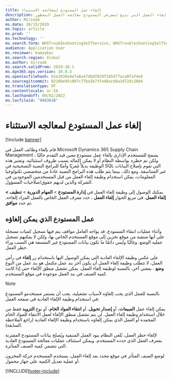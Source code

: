 ```yaml
---
title: إلغاء عمل المستودع لمعالجه الاستثناء
description: يصف هذا المقال وظيفة إلغاء العمل التي تتيح لمشرفي المستودع معالجه العمل المحظور.
author: Mirzaab
ms.date: 10/15/2019
ms.topic: article
ms.prod: ''
ms.technology: ''
ms.search.form: WHSTroubIeshootingSeIfService, WHSTroubleshootingSelfService
audience: Application User
ms.reviewer: kamaybac
ms.search.region: Global
ms.author: mirzaab
ms.search.validFrom: 2019-10-1
ms.dyn365.ops.version: 10.0.5
ms.openlocfilehash: b1e2036e4e7a8a47d6df029f285df7aca0fa74e6
ms.sourcegitcommit: 0220be95c007c77ba3b73fed8ac68a3d72dc2884
ms.translationtype: HT
ms.contentlocale: ar-SA
ms.lasthandoff: 09/02/2022
ms.locfileid: "9403638"
---
```

# <a name="cancel-warehouse-work-for-exception-handling"></a>إلغاء عمل المستودع لمعالجه الاستثناء

[!include [banner](../includes/banner.md)]

قام بإلغاء وظائف العمل في Microsoft Dynamics 365 Supply Chain Management يسمح للمستخدم الإداري بإلغاء عمل مستودع معين قيد التقدم حاليًا ، ولكن تم حظره بواسطة النظام أو لا يمكن إكماله بسبب ظروف استثنائية. وتعتبر هذه الوظيفة بديلاً مُغريًا وأمنًا للبرامج النصية التصحيحية في SQL التي تقوم بإصلاح البيانات غير المتناسقة. ومع ذلك، بينما يتم طلب هذه البرامج النصية عادةً من متخصصي تكنولوجيا المعلومات، يمكن استخدام وظيفة إلغاء العمل من قبل المستخدمين الموجودين في الشركة والذين لديهم حقوق/صلاحيات المسؤول.

يمكنك الوصول إلى وظيفة إلغاء العمل في **إدارة المستودع** \> **المهام الدورية** \> **تنظيف \> إلغاء العمل**. في مربع الحوار **إلغاء العمل** ، حدد معرف العمل الخاص بالعمل المراد إلغاءه، ثم حدد **موافق**.

## <a name="warehouse-work-that-can-be-canceled"></a>عمل المستودع الذي يمكن إلغاؤه

وأثناء عمليات انتقاء المستودع، قد يواجه العامل مواقف يتم فيها تسجيل كميات مسجلة علي أنها منتقية من موقع تخزين إلى موقع المستخدم الخاص بها، ولكن لا يمكنهم تسجيل عمليه الوضع. وغالبًا وليس دائمًا ما تكون بيانات المستودع غير المتسقة هي السبب وراء حظر العمل.

علي عكس وظيفة الإلغاء العادية التي يمكن الوصول اليها باستخدام زر **إلغاء** في رأس العمل، لا تتطلب وظيفة إلغاء العمل أن يكون آخر بند عمل مكتمل هو بند عمل من النوع **وضع** . بمعني آخر، بالنسبة لوظيفة إلغاء العمل، يمكن تشغيل منطق الإلغاء حتى إذا كانت كمية الصنف في بند العمل موجودة في موقع المستخدم.

> [!NOTE]
> بالنسبة للعمل الذي يجب إلغاؤه لأسباب تشغيلية، يجب أن يستمر مستخدمو المستودع في استخدام وظيفة الإلغاء العادية في صفحه العمل.

يمكن إلغاء عمل **المبيعات**، أو **إصدار تحويل‬**، أو **‏‫انتقاء المواد الخام‬**، أو نوع **التزويد** فقط من خلال استخدام وظيفة إلغاء العمل. لن يتم تشغيل منطق الإلغاء لعمل الانتقاء للمواد الخام المجمدة أو العمل الذي يمكن إلغاؤه باستخدام وظيفة الإلغاء العادية (راجع الملاحظة السابقة).

لإلغاء حظر العمل، يُلغي النظام بنود العمل المتبقية ويُصلح بيانات المستودع المقترنة بمعرف العمل الذي حدده المستخدم. ويمكن استئناف عمليات معالجة المستودع العادية التي تتضمن كمية الصنف المتأثرة.

لوضع الصنف المتأثر في موقع محدد بعد إلغاء العمل، يستخدم المستخدم حركة المخزون أو عملية تعديل الكمية علي جهاز محمول.


[!INCLUDE[footer-include](../../includes/footer-banner.md)]